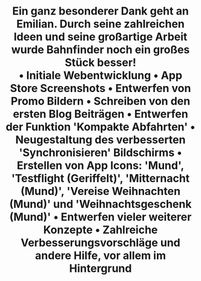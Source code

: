 ---
draft: false
name: "Emilian"
title: "Ein ganz besonderer Dank geht an Emilian. Durch seine zahlreichen Ideen und seine großartige Arbeit wurde Bahnfinder noch ein großes Stück besser! \n\n• Initiale Webentwicklung\n• App Store Screenshots\n• Entwerfen von Promo Bildern\n• Schreiben von den ersten Blog Beiträgen\n• Entwerfen der Funktion 'Kompakte Abfahrten'\n• Neugestaltung des verbesserten 'Synchronisieren' Bildschirms\n• Erstellen von App Icons: 'Mund', 'Testflight (Geriffelt)', 'Mitternacht (Mund)', 'Vereise Weihnachten (Mund)' und 'Weihnachtsgeschenk (Mund)'\n• Entwerfen vieler weiterer Konzepte\n• Zahlreiche Verbesserungsvorschläge und andere Hilfe, vor allem im Hintergrund"
avatar: {
    src: "/images/profile/emilian-full.svg",
    alt: "Emilian Schiller"
}
publishDate: "2023-12-03 22:00"
---